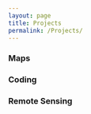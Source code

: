 ```yaml
---
layout: page
title: Projects
permalink: /Projects/
---
```

### Maps


### Coding


### Remote Sensing 
